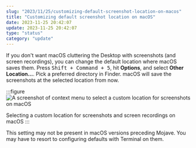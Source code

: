 ```yaml
---
slug: "2023/11/25/customizing-default-screenshot-location-on-macos"
title: "Customizing default screenshot location on macOS"
date: 2023-11-25 20:42:07
update: 2023-11-25 20:42:07
type: "status"
category: "update"
---
```


If you don't want macOS cluttering the Desktop with screenshots (and screen recordings), you can change the default location where macOS saves them. Press <kbd>Shift + Command + 5</kbd>, hit __Options__, and select __Other Location&hellip;__. Pick a preferred directory in Finder. macOS will save the screenshots at the selected location from now.

:::figure
![A screenshot of context menu to select a custom location for screenshots on macOS](/images/post/2023/2023-11-25-20-42-07-customizing-default-screenshot-location-on-macos-01.png)

Selecting a custom location for screenshots and screen recordings on macOS
:::

This setting may not be present in macOS versions preceding Mojave. You may have to resort to configuring defaults with Terminal on them.
